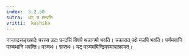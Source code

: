 ```yaml
---
index:  5.2.50
sutra:  थट् च छन्दसि
vritti:  kashika 
---
```


नान्तादसङ्ख्यादेः परस्य डटः छन्दसि विषये थडागमो भवति। चकारात् पक्षे मडपि भवति। पर्णमयानि पञ्चथानि भवन्ति। पञ्चथः। सप्तथः। मट् पञ्चममिन्द्रियस्यापाक्रामत्।

